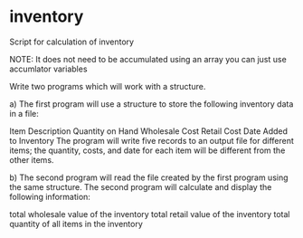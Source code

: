 # inventory
Script for calculation of inventory

NOTE: It does not need to be accumulated using an array you can just use accumlator variables

Write two programs which will work with a structure.

a) The first program will use a structure to store the following inventory data in a file:

Item Description
Quantity on Hand
Wholesale Cost
Retail Cost
Date Added to Inventory
The program will write five records to an output file for different items; the quantity, costs, and date for each item will be different from the other items.

b) The second program will read the file created by the first program using the same structure. The second program will calculate and display the following information:

total wholesale value of the inventory
total retail value of the inventory
total quantity of all items in the inventory
